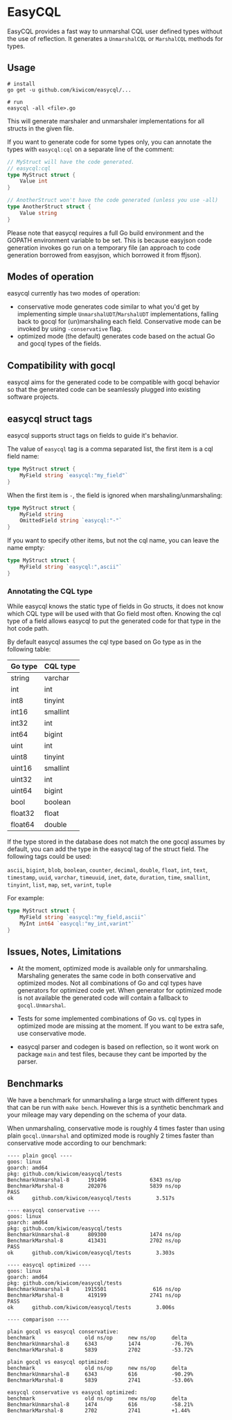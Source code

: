 # EasyCQL

EasyCQL provides a fast way to unmarshal CQL user defined types without the use of reflection.
It generates a `UnmarshalCQL` or `MarshalCQL` methods for types.

## Usage

```
# install
go get -u github.com/kiwicom/easycql/...

# run
easycql -all <file>.go
```

This will generate marshaler and unmarshaler implementations for all structs in the given file.

If you want to generate code for some types only, you can annotate the types with `easycql:cql` on a separate
line of the comment:

```go
// MyStruct will have the code generated.
// easycql:cql
type MyStruct struct {
    Value int
}

// AnotherStruct won't have the code generated (unless you use -all)
type AnotherStruct struct {
    Value string
}
``` 

Please note that easycql requires a full Go build environment and the GOPATH environment variable
to be set. This is because easyjson code generation invokes go run on a temporary file
(an approach to code generation borrowed from easyjson, which borrowed it from ffjson).

## Modes of operation

easycql currently has two modes of operation:

* conservative mode generates code similar to what you'd get by implementing simple
  `UnmarshalUDT`/`MarshalUDT` implementations, falling back to gocql for (un)marshaling each
  field. Conservative mode can be invoked by using `-conservative` flag.
* optimized mode (the default) generates code based on the actual Go and gocql types of the fields.

## Compatibility with gocql

easycql aims for the generated code to be compatible with gocql behavior so that the generated
code can be seamlessly plugged into existing software projects.

## easycql struct tags

easycql supports struct tags on fields to guide it's behavior.

The value of `easycql` tag is a comma separated list, the first item is a cql field name:

```go
type MyStruct struct {
    MyField string `easycql:"my_field"`
}
```

When the first item is `-`, the field is ignored when marshaling/unmarshaling:

```go
type MyStruct struct {
    MyField string
    OmittedField string `easycql:"-"`
}
```

If you want to specify other items, but not the cql name, you can leave the name empty:

```go
type MyStruct struct {
    MyField string `easycql:",ascii"`
}
```

### Annotating the CQL type

While easycql knows the static type of fields in Go structs, it does not know which CQL type
will be used with that Go field most often. Knowing the cql type of a field allows easycql to
put the generated code for that type in the hot code path. 

By default easycql assumes the cql type based on Go type as in the following table:

| Go type | CQL type |
| --- | --- |
| string | varchar |
| int | int |
| int8 | tinyint |
| int16 | smallint |
| int32 | int |
| int64| bigint |
| uint | int |
| uint8 | tinyint |
| uint16 | smallint |
| uint32 | int |
| uint64 | bigint |
| bool | boolean |
| float32 | float |
| float64 | double |

If the type stored in the database does not match the one gocql assumes by default, you can add
the type in the easycql tag of the struct field. The following tags could be used:

`ascii`, `bigint`, `blob`, `boolean`, `counter`, `decimal`, `double`, `float`, `int`, `text`,
`timestamp`, `uuid`, `varchar`, `timeuuid`, `inet`, `date`, `duration`, `time`, `smallint`,
`tinyint`, `list`, `map`, `set`, `varint`, `tuple`

For example:

```go
type MyStruct struct {
    MyField string `easycql:"my_field,ascii"`
    MyInt int64 `easycql:"my_int,varint"`
}
```

## Issues, Notes, Limitations

* At the moment, optimized mode is available only for unmarshaling. Marshaling generates the same
  code in both conservative and optimized modes. Not all combinations of Go and cql types have
  generators for optimized code yet. When generator for optimized mode is not available the generated
  code will contain a fallback to `gocql.Unmarshal`.
  
* Tests for some implemented combinations of Go vs. cql types in optimized mode are missing at the moment.
  If you want to be extra safe, use conservative mode.

* easycql parser and codegen is based on reflection, so it wont work on package `main` and test files, because they
  cant be imported by the parser.

## Benchmarks

We have a benchmark for unmarshaling a large struct with different types that can be run with
`make bench`.
However this is a synthetic benchmark and your mileage may vary depending on the schema of your data.

When unmarshaling, conservative mode is roughly 4 times faster than using plain `gocql.Unmarshal` and optimized mode
is roughly 2 times faster than conservative mode according to our benchmark:

```
---- plain gocql ----
goos: linux
goarch: amd64
pkg: github.com/kiwicom/easycql/tests
BenchmarkUnmarshal-8      191496              6343 ns/op
BenchmarkMarshal-8        202076              5839 ns/op
PASS
ok      github.com/kiwicom/easycql/tests        3.517s

---- easycql conservative ----
goos: linux
goarch: amd64
pkg: github.com/kiwicom/easycql/tests
BenchmarkUnmarshal-8      809300              1474 ns/op
BenchmarkMarshal-8        413431              2702 ns/op
PASS
ok      github.com/kiwicom/easycql/tests        3.303s

---- easycql optimized ----
goos: linux
goarch: amd64
pkg: github.com/kiwicom/easycql/tests
BenchmarkUnmarshal-8     1915501               616 ns/op
BenchmarkMarshal-8        419199              2741 ns/op
PASS
ok      github.com/kiwicom/easycql/tests        3.006s

---- comparison ----

plain gocql vs easycql conservative:
benchmark                old ns/op     new ns/op     delta
BenchmarkUnmarshal-8     6343          1474          -76.76%
BenchmarkMarshal-8       5839          2702          -53.72%

plain gocql vs easycql optimized:
benchmark                old ns/op     new ns/op     delta
BenchmarkUnmarshal-8     6343          616           -90.29%
BenchmarkMarshal-8       5839          2741          -53.06%

easycql conservative vs easycql optimized:
benchmark                old ns/op     new ns/op     delta
BenchmarkUnmarshal-8     1474          616           -58.21%
BenchmarkMarshal-8       2702          2741          +1.44%
```
